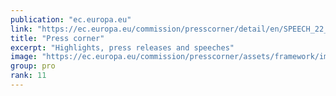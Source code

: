 ```yaml
---
publication: "ec.europa.eu"
link: "https://ec.europa.eu/commission/presscorner/detail/en/SPEECH_22_6974"
title: "Press corner"
excerpt: "Highlights, press releases and speeches"
image: "https://ec.europa.eu/commission/presscorner/assets/framework/images/logo/ec_logo.png"
group: pro
rank: 11
---
```

